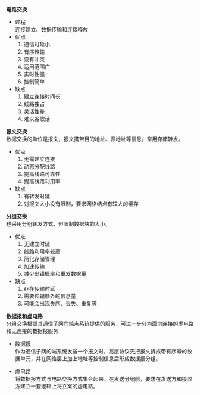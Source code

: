 **电路交换**  
- 过程  
连接建立、数据传输和连接释放  
- 优点  
    1. 通信时延小
    2. 有序传输
    3. 没有冲突
    4. 适用范围广
    5. 实时性强
    6. 控制简单
- 缺点  
    1. 建立连接时间长
    2. 线路独占
    3. 灵活性差
    4. 难以谷歌话

**报文交换**  
数据交换的单位是报文，报文携带目的地址、源地址等信息。常用存储转发。  
- 优点  
    1. 无需建立连接  
    2. 动态分配线路
    3. 提高线路可靠性
    4. 提高线路利用率
- 缺点  
    1. 有转发时延
    2. 对报文大小没有限制，要求网络结点有较大的缓存  

**分组交换**  
也采用分组转发方式，但限制数据块的大小。  
- 优点  
    1. 无建立时延
    2. 线路利用率较高
    3. 简化存储管理
    4. 加速传输
    5. 减少出错概率和重发数据量  
- 缺点  
    1. 存在传输时延
    2. 需要传输额外的信息量
    3. 可能会出现失序、丢失、重复等

**数据报和虚电路**  
分组交换根据其通信子网向端点系统提供的服务，可进一步分为面向连接的虚电路和无连接的数据报服务
- 数据报  
作为通信子网的端系统发送一个报文时，高层协议先把报文拆成带有序号的数据单元，并在网络层上加上地址等控制信息后形成数据报分组。

- 虚电路  
将数据报方式与电路交换方式集合起来。在发送分组前，要求在发送方和接收方建立一套逻辑上将立案的虚电路。